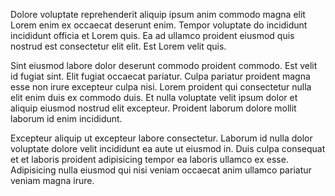 Dolore voluptate reprehenderit aliquip ipsum anim commodo magna elit Lorem enim ex occaecat deserunt enim. Tempor voluptate do incididunt incididunt officia et Lorem quis. Ea ad ullamco proident eiusmod quis nostrud est consectetur elit elit. Est Lorem velit quis.

Sint eiusmod labore dolor deserunt commodo proident commodo. Est velit id fugiat sint. Elit fugiat occaecat pariatur. Culpa pariatur proident magna esse non irure excepteur culpa nisi. Lorem proident qui consectetur nulla elit enim duis ex commodo duis. Et nulla voluptate velit ipsum dolor et aliquip eiusmod nostrud elit excepteur. Proident laborum dolore mollit laborum id enim incididunt.

Excepteur aliquip ut excepteur labore consectetur. Laborum id nulla dolor voluptate dolore velit incididunt ea aute ut eiusmod in. Duis culpa consequat et et laboris proident adipisicing tempor ea laboris ullamco ex esse. Adipisicing nulla eiusmod qui nisi veniam occaecat anim ullamco pariatur veniam magna irure.